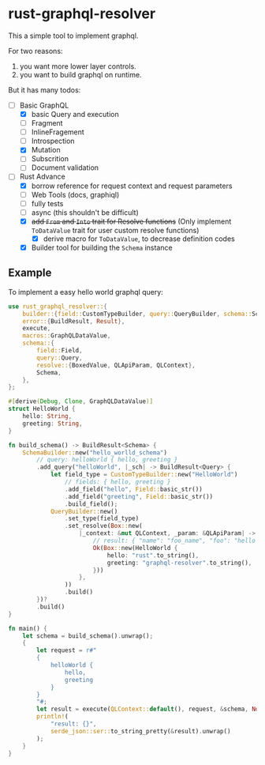 # rust-graphql-resolver

This a simple tool to implement graphql.

For two reasons: 
1. you want more lower layer controls.
2. you want to build graphql on runtime.

But it has many todos:
- [ ] Basic GraphQL
  - [x] basic Query and execution
  - [ ] Fragment
  - [ ] InlineFragement
  - [ ] Introspection
  - [x] Mutation
  - [ ] Subscrition
  - [ ] Document validation
- [ ] Rust Advance
  - [x] borrow reference for request context and request parameters
  - [ ] Web Tools (docs, graphiql)
  - [ ] fully tests
  - [ ] async (this shouldn't be difficult)
  - [x] ~~add `From` and `Into` trait for Resolve functions~~ (Only implement `ToDataValue` trait for user custom resolve functions)
    - [x] derive macro for `ToDataValue`, to decrease definition codes
  - [x] Builder tool for building the `Schema` instance

## Example

To implement a easy hello world graphql query:

```rust
use rust_graphql_resolver::{
    builder::{field::CustomTypeBuilder, query::QueryBuilder, schema::SchemaBuilder},
    error::{BuildResult, Result},
    execute,
    macros::GraphQLDataValue,
    schema::{
        field::Field,
        query::Query,
        resolve::{BoxedValue, QLApiParam, QLContext},
        Schema,
    },
};

#[derive(Debug, Clone, GraphQLDataValue)]
struct HelloWorld {
    hello: String,
    greeting: String,
}

fn build_schema() -> BuildResult<Schema> {
    SchemaBuilder::new("hello_worlld_schema")
        // query: helloWorld { hello, greeting }
        .add_query("helloWorld", |_sch| -> BuildResult<Query> {
            let field_type = CustomTypeBuilder::new("HelloWorld")
                // fields: { hello, greeting }
                .add_field("hello", Field::basic_str())
                .add_field("greeting", Field::basic_str())
                .build_field();
            QueryBuilder::new()
                .set_type(field_type)
                .set_resolve(Box::new(
                    |_context: &mut QLContext, _param: &QLApiParam| -> Result<BoxedValue> {
                        // result: { "name": "foo_name", "foo": "hello world" }
                        Ok(Box::new(HelloWorld {
                            hello: "rust".to_string(),
                            greeting: "graphql-resolver".to_string(),
                        }))
                    },
                ))
                .build()
        })?
        .build()
}

fn main() {
    let schema = build_schema().unwrap();
    {
        let request = r#"
        { 
            helloWorld { 
                hello, 
                greeting 
            } 
        }
        "#;
        let result = execute(QLContext::default(), request, &schema, None).unwrap();
        println!(
            "result: {}",
            serde_json::ser::to_string_pretty(&result).unwrap()
        );
    }
}
```

